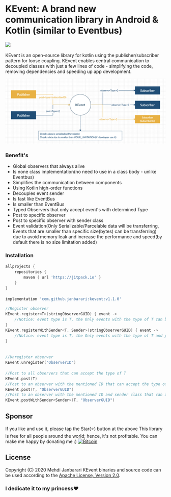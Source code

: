 # KEvent: A brand new communication library in Android & Kotlin (similar to Eventbus)
[![](https://jitpack.io/v/janbarari/KEvent.svg)](https://jitpack.io/#janbarari/KEvent)

KEvent is an open-source library for kotlin using the publisher/subscriber pattern for loose coupling. KEvent enables central communication to decoupled classes with just a few lines of code - simplifying the code, removing dependencies and speeding up app development.

![](image.jpg)

### Benefit's
- Global observers that always alive
- Is none class implementation(no need to use in a class body - unlike Eventbus)
- Simplifies the communication between components
- Using Kotlin high-order functions
- Decouples event sender
- Is fast like EventBus
- Is smaller than EventBus
- Typed Observers that only accept event's with determined Type
- Post to specific observer
- Post to specific observer with sender class
- Event validation(Only Serializable/Parcelable data will be transferring, Events that are smaller than specific size(bytes) can be transferring)
  due to avoid memory leak and increase the performance and speed(by default there is no size limitation added)

### Installation
```gradle
allprojects {
    repositories {
        maven { url 'https://jitpack.io' }
    }
}

implementation 'com.github.janbarari:kevent:v1.1.0'
```

```kotlin
//Register observer
KEvent.register<T>(stringObserverGUID) { event ->
    //Notice: event type is T, the Only events with the type of T can be observed here
}
KEvent.registerWithSender<T, Sender>(stringObserverGUID) { event ->
    //Notice: event type is T, the Only events with the type of T and posted from sender class can be observed here
}


//Unregister observer
KEvent.unregister("ObserverID")

//Post to all observers that can accept the type of T
KEvent.post(T)
//Post to an observer with the mentioned ID that can accept the type of T
KEvent.post(T, "ObserverGUID")
//Post to an observer with the mentioned ID and sender class that can accept the type of T
KEvent.postWithSender<Sender>(T, "ObserverGUID")
```
Sponsor
-------
If you like and use it, please tap the Star(⭐️) button at the above
This library is free for all people around the world; hence, it's not profitable. You can make me happy by donating me :)
[![Bitcoin](https://raw.githubusercontent.com/janbarari/kevent/master/bitcoin.png)](https://blockchair.com/bitcoin/address/16mwX15btjFEYUuktfXnExxykvUkZu1a1C)

License
-------
Copyright (C) 2020 Mehdi Janbarari
KEvent binaries and source code can be used according to the [Apache License, Version 2.0](LICENSE).

### I dedicate it to my princess❤️

